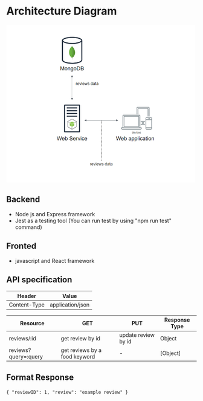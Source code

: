 # Architecture Diagram
<img src='images/diagram.png' width='500' />

## Backend
* Node js and Express framework
* Jest as a testing tool (You can run test by using "npm run test" command)
## Fronted
* javascript and React framework

## API specification
Header | Value
-------|------
Content-Type| application/json

Resource            | GET             | PUT                | Response Type
--------------------|-----------------|--------------------|--------------
reviews/:id         | get review by id| update review by id| Object
reviews?query=:query| get reviews by a food keyword| -       | [Object]

## Format Response
`{ "reviewID": 1, "review": "example review" }`
